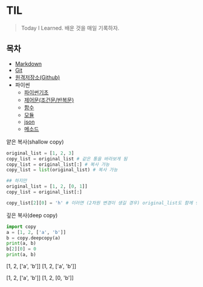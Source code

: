 # TIL

> Today I Learned. 배운 것을 매일 기록하자.



## 목차

- [Markdown](./Markdown)
- [Git](./Git)
- [원격저장소(Github)](./원격저장소(Github))
- 파이썬
  - [파이썬기초](./파이썬/파이썬기초)
  - [제어문(조건문/반복문)](./파이썬/제어문)
  - [함수](./파이썬/함수)
  - [모듈](./파이썬/모듈)
  - [json](./파이썬/json)
  - [메소드](./파이썬/메소드)



얕은 복사(shallow copy)

```python
original_list = [1, 2, 3]
copy_list = original_list # 같은 통을 바라보게 됨
copy_list = original_list[:] # 복사 가능
copy_list = list(original_list) # 복사 가능

## 하지만
original_list = [1, 2, [0, 1]]
copy_list = original_list[:]

copy_list[2][0] = 'h' # 이러면 (2차원 변경이 생길 경우) original_list도 함께 변경됨 
```



깊은 복사(deep copy)

```python
import copy
a = [1, 2, ['a', 'b']]
b = copy.deepcopy(a)
print(a, b)
b[2][0] = 0
print(a, b)
```

[1, 2, ['a', 'b']] [1, 2, ['a', 'b']]

[1, 2, ['a', 'b']] [1, 2, [0, 'b']]
